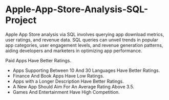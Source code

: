 # Apple-App-Store-Analysis-SQL-Project


Apple App Store analysis via SQL involves querying app download metrics, user ratings, and revenue data. SQL queries can unveil trends in popular app categories, user engagement levels, and revenue generation patterns, aiding developers and marketers in optimizing app performance.

 Paid Apps Have Better Ratings.
- Apps Supporting Between 10 And 30 Languages Have Better Ratings.
- Finance And Book Apps Have Low Ratings.
- Apps with a Longer Description Have Better Ratings.
- A New App Should Aim For An Average Rating Above 3.5.
- Games And Entertainment Have High Competition.
